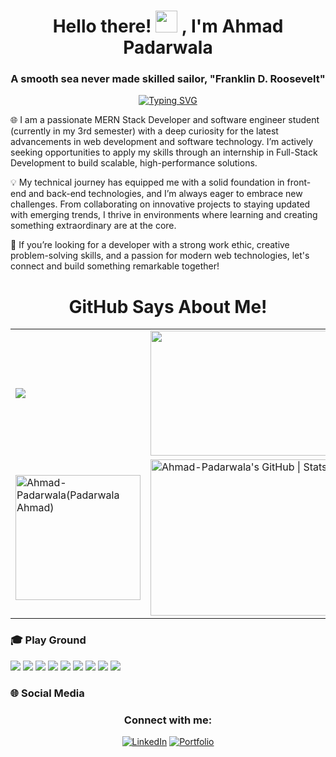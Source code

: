 <h1 align="center">
  Hello there! 
  <img src="https://media.giphy.com/media/hvRJCLFzcasrR4ia7z/giphy.gif" width="35">
  , I'm Ahmad Padarwala
</h1>
<h3 align="center">A smooth sea never made skilled sailor,  "Franklin D. Roosevelt"</h3>

<p align="center">
  <a href="https://github.com/Ahmad-Padarwala"><img src="https://readme-typing-svg.demolab.com?font=Freeman&size=40&duration=3000&pause=900&color=36C2CE&center=true&vCenter=true&random=false&width=600&height=60&lines=Let's+Debug+and+contribute+%2C;Love+to+Learn+New+Stuff%2C" alt="Typing SVG" /></a>
</p>

🌐 I am a passionate MERN Stack Developer and software engineer student (currently in my 3rd semester) with a deep curiosity for the latest advancements in web development and software technology. I’m actively seeking opportunities to apply my skills through an internship in Full-Stack Development to build scalable, high-performance solutions.

💡 My technical journey has equipped me with a solid foundation in front-end and back-end technologies, and I’m always eager to embrace new challenges. From collaborating on innovative projects to staying updated with emerging trends, I thrive in environments where learning and creating something extraordinary are at the core.

🚀 If you’re looking for a developer with a strong work ethic, creative problem-solving skills, and a passion for modern web technologies, let's connect and build something remarkable together!

<h1 align="center">GitHub Says About Me!</h1>


<table align="center">
  <tr>
    <td>
  <img align="center" src="https://github-readme-stats.vercel.app/api?username=Ahmad-Padarwala&show_icons=true&theme=dracula&private=true&include_all_commits=true" />
    </td>
    <td>
        <img align="center" src="https://github-readme-stats.vercel.app/api/top-langs/?username=Ahmad-Padarwala&hide=jupyter%20notebook,css&layout=compact&theme=dracula" width="400" height="200"/>
    </td>
  </tr>
  <tr>
    <td>
      <img align="center"  height="200" src="https://github-readme-streak-stats.herokuapp.com/?user=Ahmad-Padarwala&theme=dark&background=0d1117&date_format=M%20j%5B%2C%20Y%5D" alt="Ahmad-Padarwala(Padarwala Ahmad)" /> 
    </td>
    <td>
      <img align="center" src="https://stats.quira.sh/Ahmad-Padarwala/github?theme=dark(https://quira.sh?utm_source=widgets&utm_campaign=Ahmad-Padarwala" alt="Ahmad-Padarwala's GitHub | Stats)" height="250" width="400"/>  
    </td>
  </tr>
</table>

<h3 align="left"> 🎓 Play Ground</h3>


<div>
<img src="https://img.shields.io/badge/-javascript-F7DF1E?&style=for-the-badge&logo=javascript&logoColor=black" />
<img src="https://img.shields.io/badge/-Node.js-87BF00?&style=for-the-badge&logo=node.js&logoColor=black" />
<img src="https://img.shields.io/badge/-Express.js-F7F7F7?&style=for-the-badge&logo=express&logoColor=black" />
<img src="https://img.shields.io/badge/-ReactJS-grey?&style=for-the-badge&logo=react&logoColor=61DAFB" />
<img src="https://img.shields.io/badge/-MySQL-42759C?&style=for-the-badge&logo=mysql&logoColor=f7f7f7" />
<img src="https://img.shields.io/badge/-Next.js-000000?&style=for-the-badge&logo=next.js&logoColor=f7f7f7" />
<img src="https://img.shields.io/badge/-Postman-F56933?&style=for-the-badge&logo=postman&logoColor=f7f7f7" />
<img src="https://img.shields.io/badge/-Git-F05032?&style=for-the-badge&logo=git&logoColor=white" /> 
<img src="https://img.shields.io/badge/github-%23121011.svg?style=for-the-badge&logo=github&logoColor=white" />
</div>



<h3 align="left"> 🌐 Social Media</h3> 

<h3 align="center">Connect with me:</h3>
<div align="center">
  <a href="https://www.linkedin.com/in/ahmad-padarwala/" target="_blank"><img src="https://img.shields.io/badge/LinkedIn-0077B5?style=for-the-badge&logo=linkedin&logoColor=white" alt="LinkedIn"></a>
  <a href="https://ahmad-padarwala.github.io/portfolio/" target="_blank"><img src="https://img.shields.io/badge/Portfolio-0077B5?style=for-the-badge&logo=portfoli0&logoColor=white" alt="Portfolio"></a>
</div>
